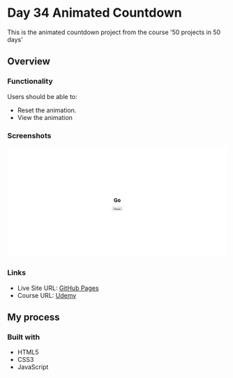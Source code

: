 # Day 34 Animated Countdown

This is the animated countdown project from the course '50 projects in 50 days'

## Overview

### Functionality

Users should be able to:

- Reset the animation.
- View the animation

### Screenshots

![](/screenshots/screenshot1.png)

### Links

- Live Site URL: [GitHub Pages](https://aref-akminasi.github.io/day34-animated-countdown/)
- Course URL: [Udemy](https://www.udemy.com/course/50-projects-50-days/?utm_source=adwords&utm_medium=udemyads&utm_campaign=WebDevelopment_v.PROF_la.EN_cc.ROWMTA-B_ti.8322&utm_content=deal4584&utm_term=_._ag_80869579591_._ad_533999956732_._kw__._de_c_._dm__._pl__._ti_dsa-774930035449_._li_1010752_._pd__._&matchtype=&gclid=EAIaIQobChMI762Pj479_wIVHJeDBx1Z6gqdEAAYASAAEgLTq_D_BwE)

## My process

### Built with

- HTML5
- CSS3
- JavaScript
